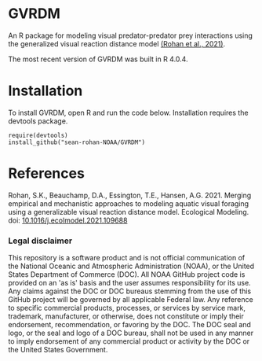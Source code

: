 # GVRDM
An R package for modeling visual predator-predator prey interactions using the generalized visual reaction distance model [(Rohan et al., 2021)](https://authors.elsevier.com/a/1dZ-i15DJ-1r3X).

The most recent version of GVRDM was built in R 4.0.4.

# Installation

To install GVRDM, open R and run the code below. Installation requires the devtools package.

```
require(devtools)
install_github("sean-rohan-NOAA/GVRDM")
```

# References
Rohan, S.K., Beauchamp, D.A., Essington, T.E., Hansen, A.G. 2021. Merging empirical and mechanistic approaches to modeling aquatic visual foraging using a generalizable visual reaction distance model. Ecological Modeling. doi: [10.1016/j.ecolmodel.2021.109688](https://authors.elsevier.com/a/1dZ-i15DJ-1r3X)

### Legal disclaimer

This repository is a software product and is not official communication of the National Oceanic and Atmospheric Administration (NOAA), or the United States Department of Commerce (DOC). All NOAA GitHub project code is provided on an 'as is' basis and the user assumes responsibility for its use. Any claims against the DOC or DOC bureaus stemming from the use of this GitHub project will be governed by all applicable Federal law. Any reference to specific commercial products, processes, or services by service mark, trademark, manufacturer, or otherwise, does not constitute or imply their endorsement, recommendation, or favoring by the DOC. The DOC seal and logo, or the seal and logo of a DOC bureau, shall not be used in any manner to imply endorsement of any commercial product or activity by the DOC or the United States Government.